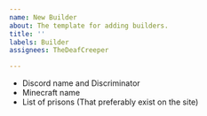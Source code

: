 ```yaml
---
name: New Builder
about: The template for adding builders.
title: ''
labels: Builder
assignees: TheDeafCreeper

---
```


- Discord name and Discriminator
- Minecraft name
- List of prisons (That preferably exist on the site)

